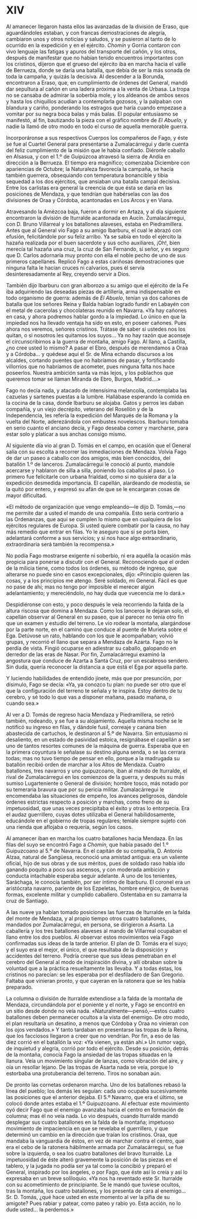 # XIV

Al amanecer llegaron hasta ellos las avanzadas de la división de Eraso, que
aguardándoles estaban, y con francas demostraciones de alegría, cambiaron unos
y otros noticias y saludos, y se pusieron al tanto de lo ocurrido en la
expedición y en el ejército. *Chomín* y Gorria contaron con vivo lenguaje las
fatigas y apuros del transporte del cañón, y los otros, después de manifestar
que no habían tenido encuentros importantes con los cristinos, dijeron que el
grueso del ejército iba en marcha hacia el valle de Berrueza, donde se daría
una batalla, que debía de ser la más sonada de toda la campaña, y quizás la
decisiva. Al descender a la Borunda, encontraron a Eraso, que, en cumplimiento
de órdenes del General, mandó dar sepultura al cañón en una ladera próxima a la
venta de Urbasa. La tropa no se cansaba de admirar la soberbia mole, y los
aldeanos de ambos sexos y hasta los chiquillos acudían a contemplarla gozosos,
y la palpaban con blandura y cariño, ponderando los estragos que haría cuando
empezase a vomitar por su negra boca balas y más balas. El popular entusiasmo
se manifestó, al fin, bautizando la pieza con el gráfico nombre de *El Abuelo*,
y nadie la llamó de otro modo en todo el curso de aquella memorable guerra.

Incorporáronse a sus respectivos Cuerpos los compañeros de Fago, y éste se fue
al Cuartel General para presentarse a Zumalacárregui y darle cuenta del feliz
cumplimiento de la misión que le había confiado. Diéronle caballo en Alsasua,
y con el 1.º de Guipúzcoa atravesó la sierra de Andía en dirección a la
Berrueza. El tiempo era magnífico; comenzaba Diciembre con apariencias de
Octubre; la Naturaleza favorecía la campaña, se hacía también guerrera,
obsequiando con temperatura bonancible y tibia sequedad a los dos ejércitos,
que ansiaban una batalla campal decisiva. Entre los carlistas era general la
creencia de que ésta se daría en las posiciones de Mendaza, y que tendrían que
habérselas con las dos divisiones de Oraa y Córdoba, acantonadas en Los Arcos
y en Viana.

Atravesando la Amézcoa baja, fueron a dormir en Artaza, y al día siguiente
encontraron la división de Iturralde acantonada en Aucín. Zumalacárregui, con
D. Bruno Villarreal y los batallones alaveses, estaba en Piedramillera. Antes
que al General vio Fago a su amigo Ibarburu, el cual le abrazó con efusión,
felicitándole por su feliz arribo. Ya se sabía en todo el ejército la hazaña
realizada por el buen sacerdote y sus ocho auxiliares, ¡Oh!, bien merecía tal
hazaña una cruz, la cruz de San Fernando, sí señor, y es seguro que D. Carlos
adornaría muy pronto con ella el noble pecho de uno de sus primeros capellanes.
Replicó Fago a estas cariñosas demostraciones que ninguna falta le hacían
cruces ni calvarios, pues él servía desinteresadamente al Rey, creyendo servir
a Dios.

También dijo Ibarburu con gran alborozo a su amigo que el ejército de la Fe iba
adquiriendo las deseadas piezas de artillería, arma indispensable en todo
organismo de guerra: además de *El Abuelo*, tenían ya dos cañones de batalla
que los señores Reina y Balda habían logrado fundir en Labayén con el metal de
cacerolas y chocolateras reunido en Navarra. «Ya hay cañones en casa, y ahora
podremos hablar gordo a la impiedad. Lo único en que la impiedad nos ha llevado
ventaja ha sido en esto, en poseer cañones. Pues ahora nos veremos, señores
cristinos. Trátase de saber si ustedes nos los quitan, o si nosotros les
quitamos los suyos... Ya no hay razón que aconseje el circunscribirnos a la
guerra de montaña, amigo Fago. Al llano, a Castilla, ¿no cree usted lo mismo?
A pasar el Ebro, después de merendamos a Oraa y a Córdoba... y quédese aquí el
Sr. de Mina echando discursos a los alcaldes, cortando puentes que no habríamos
de pasar, y fortificando villorrios que no habríamos de acometer, pues ninguna
falta nos hace poseerlos. Nuestra ambición santa va más lejos, y los poblachos
que queremos tomar se llaman Miranda de Ebro, Burgos, Madrid....»

Fago no decía nada, y atacado de intensísima melancolía, contemplaba las
cazuelas y sartenes puestas a la lumbre. Hallábase esperando la comida en la
cocina de la casa, donde Ibarburu se alojaba. Gatos y perros les daban
compañía, y un viejo decrépito, veterano del Rosellón y de la Independencia,
les refería la expedición del Marqués de la Romana y la vuelta del Norte,
aderezándola con embustes novelescos. Ibarburu tomaba en serio cuanto el
anciano decía, y Fago deseaba comer y marcharse, para estar solo y platicar
a sus anchas consigo mismo.

Al siguiente día vio al gran D. Tomás en el campo, en ocasión que el General
salía con su escolta a recorrer las inmediaciones de Mendaza. Volvía Fago de
dar un paseo a caballo con dos amigos, más bien conocidos, del batallón 1.º de
lanceros. Zumalacárregui le conoció al punto, mandole acercarse y hablaron de
silla a silla, poniendo los caballos al paso. Lo primero fue felicitarle con
urbana frialdad, como si no quisiera dar a la expedición desmedida importancia.
El capellán, alardeando de modestia, se la quitó por entero, y expresó su afán
de que se le encargaran cosas de mayor dificultad.

«El método de organización que vengo empleando—le dijo D. Tomás,—no me permite
dar a usted el mando de una compañía. Esto sería contrario a las Ordenanzas,
que aquí se cumplen lo mismo que en cualquiera de los ejércitos regulares de
Europa. Si usted quiere combatir por la causa, no hay más remedio que entrar en
filas. Yo le aseguro que si se porta bien, adelantará conforme a sus servicios;
y si nos hace algo extraordinario, extraordinaria será también la recompensa.»

No podía Fago mostrarse exigente ni soberbio, ni era aquélla la ocasión más
propicia para ponerse a discutir con el General. Reconociendo que el orden de
la milicia tiene, como todos los órdenes, su método de ingreso, que alterarse
no puede sino en casos excepcionales, dijo: «Principio quieren las cosas,
y a los principios me atengo. Seré soldado, mi General. Fácil es que no pase de
ahí; mas no tengo por imposible el merecer algún adelantamiento;
y mereciéndolo, no hay duda que vuecencia me lo dará.»

Despidiéronse con esto, y poco después le veía recorriendo la falda de la
altura riscosa que domina a Mendaza. Como los lanceros le dejaran solo, el
capellán observar al General en su paseo, que al parecer no tenía otro fin que
un examen y estudio del terreno. Le vio rodear la montaña, alargándose por la
parte norte, en el camino que conduce al puente de Murieta sobre el Ega.
Detúvose un rato, hablando con los que le acompañaban; volvió grupas,
y recorrió el llano que separa a Mendaza de Azarta. Fago no le perdía de vista.
Fingió ocuparse en adiestrar su caballo, galopando en derredor de las eras de
Nasar. Por fin, Zumalacárregui examinó la angostura que conduce de Azarta
a Santa Cruz, por un escabroso sendero. Sin duda, quería reconocer la distancia
a que está el Ega por aquella parte.

Y luciendo habilidades de entendido jinete, más que por presunción, por
disimulo, Fago se decía: «Ya, ya conozco tu plan: no puede ser otro que el que
la configuración del terreno te señala y te inspira. Estoy dentro de tu
cerebro, y sé todo lo que vas a disponer mañana, pasado mañana, o cuando sea.»

Al ver a D. Tomás de regreso hacia Mendaza y Piedramillera, se retiró también,
rodeando, y se fue a su alojamiento. Aquella misma noche se le notificó su
ingreso en filas, y dándole fusil, correaje y canana bien abastecida de
cartuchos, le destinaron al 5.º de Navarra. Sin entusiasmo ni desaliento, en un
estado de pasividad estoica, resignábase el capellán a ser uno de tantos
resortes comunes de la máquina de guerra. Esperaba que en la primera coyuntura
le señalase su destino alguna senda, o se las cerrara todas; mas no tuvo tiempo
de pensar en ello, porque a la madrugada su batallón recibió orden de marchar
a los Altos de Mendaza. Cuatro batallones, tres navarros y uno guipuzcoano,
iban al mando de Iturralde, el rival de Zumalacárregui en los comienzos de la
guerra, y después su más sumiso Lugarteniente o General de división; hombre
tosco, más notado por su temeraria bravura que por su pericia militar.
Zumalacárregui le encomendaba las situaciones de empeño, los avances
peligrosos, dándole órdenes estrictas respecto a posición y marchas, como freno
de su impetuosidad, que unas veces precipitaba el éxito y otras lo entorpecía.
Era el audaz guerrillero, cuyas dotes utilizaba el General habilidosamente,
educándole en el gobierno de tropas regulares; teníale siempre sujeto con una
rienda que aflojaba o requería, según los casos.

Al amanecer iban en marcha los cuatro batallones hacia Mendaza. En las filas
del suyo se encontró Fago a *Chomín*, que había pasado del 1.º Guipuzcoano al
5.º de Navarra. En el capitán de su compañía, D. Antonio Alzaa, natural de
Sangüesa, reconoció una amistad antigua: era un valiente oficial, hijo de sus
obras y de sus méritos, pues de soldado raso había ido ganando poquito a poco
sus ascensos, y con moderada ambición y conducta intachable esperaba seguir
adelante. A uno de los tenientes, Saráchaga, le conocía también, por ser íntimo
de Ibarburu. El coronel era un aristócrata navarro, pariente de los Ezpeletas,
hombre enérgico, de buenas formas, excelente militar y cumplido caballero.
Ostentaba en su zamarra la cruz de Santiago.

A las nueve ya habían tomado posiciones las fuerzas de Iturralde en la falda
del monte de Mendaza, y al propio tiempo otros cuatro batallones, mandados por
Zumalacárregui, en persona, se dirigieron a Asarta. La caballería y los tres
batallones alaveses al mando de Villarreal ocupaban el llano entre los dos
pueblos. Al observar estos movimientos veía Fago confirmadas sus ideas de la
tarde anterior. El plan de D. Tomás era el suyo; y el suyo era el mejor, el
único, el que resultaba de la disposición y accidentes del terreno. Podría
creerse que sus ideas penetraban en el cerebro del General al modo de
inspiración divina, y allí obraban sobre la voluntad que a la práctica
resueltamente las llevaba. Y a todas éstas, los cristinos no parecían: se les
esperaba por el desfiladero de San Gregorio. Faltaba que vinieran pronto, y que
cayeran en la ratonera que se les había preparado.

La columna o división de Iturralde extendiose a la falda de la montaña de
Mendaza, circundándola por el poniente y el norte, y Fago se encontró en un
sitio desde donde no veía nada. «Naturalmente—pensó,—estos cuatro batallones
deben permanecer ocultos a la vista del enemigo. De otro modo, el plan
resultaría un desatino, a menos que Córdoba y Oraa no vinieran con los ojos
vendados.» Y tanto tardaban en presentarse las tropas de la Reina, que los
facciosos llegaron a creer que no vendrían. Por fin, a eso de las diez corrió
en el batallón la voz: «Ya vienen, ya están ahí.» Un rumor vago, de inquietud
y alegría, corrió por todo el ejército. Desde su posición, detrás de la
montaña, conocía Fago la ansiedad de las tropas situadas en la llanura. Veía un
movimiento singular de lanzas, como vibración del aire, y oía un resollar
lejano. De las tropas de Asarta nada se veía, porque lo estorbaba una
protuberancia del terreno. Tiros no sonaban aún.

De pronto las cornetas ordenaron marcha. Uno de los batallones rebasó la línea
del pueblo; los demás les seguían: cada uno ocupaba sucesivamente las
posiciones que el anterior dejaba. El 5.º Navarro, que era el último, se colocó
donde antes estaba el 1.º Guipuzcoano. Al efectuar este movimiento oyó decir
Fago que el enemigo avanzaba hacia el centro en formación de columna; mas él no
veía nada. Lo vio después, cuando Iturralde mandó desplegar sus cuatro
batallones en la falda de la montaña; impetuoso movimiento de impaciencia en
que se revelaba el guerrillero, y que determinó un cambio en la dirección que
traían los cristinos. Oraa, que mandaba la vanguardia de éstos, en vez de
marchar contra el centro, que era el cebo de la ratonera hábilmente armada por
Zumalacárregui, se fue sobre la izquierda, o sea los cuatro batallones del
bravo Iturralde. La impetuosidad de éste alteró gravemente la posición de las
piezas en el tablero, y la jugada no podía ser ya tal como la concibió
y preparó el General, inspirado por los ángeles, o por Fago, que éste así lo
creía y así lo expresaba en un breve soliloquio. «Ya nos ha reventado este Sr.
Iturralde con su acometimiento de principiante. Se le mandó que tuviese
ocultos, tras la montaña, los cuatro batallones, y los presenta de cara al
enemigo... Sr. D. Tomás, ¿qué hace usted en este momento al ver la pifia de su
amigote? Pues rabiar y patear, como pateo y rabio yo. Esta acción, no lo dude
usted... la perdemos.»
